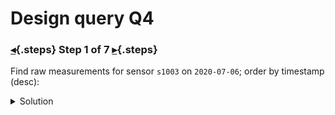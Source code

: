 <div class="top">

# Design query Q4
### [◂](command:katapod.loadPage?step6){.steps} Step 1 of 7 [▸](command:katapod.loadPage?finish){.steps}
</div>

Find raw measurements for sensor `s1003` on `2020-07-06`; order by timestamp (desc):

<details>
  <summary>Solution</summary>

```sql
SELECT timestamp, value 
FROM temperatures_by_sensor
WHERE sensor = 's1003'
  AND date   = '2020-07-06';
```{{execute}}

</details>

[continue](command:katapod.loadPage?finish){.orange_bar}
